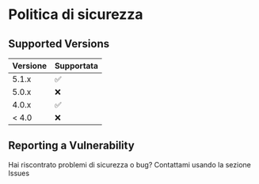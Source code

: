 # Politica di sicurezza

## Supported Versions

| Versione | Supportata          |
| -------  | ------------------  |
| 5.1.x    | :white_check_mark:  |
| 5.0.x    | :x:                 |
| 4.0.x    | :white_check_mark:  |
| < 4.0    | :x:                 |

## Reporting a Vulnerability

Hai riscontrato problemi di sicurezza o bug?
Contattami usando la sezione Issues
